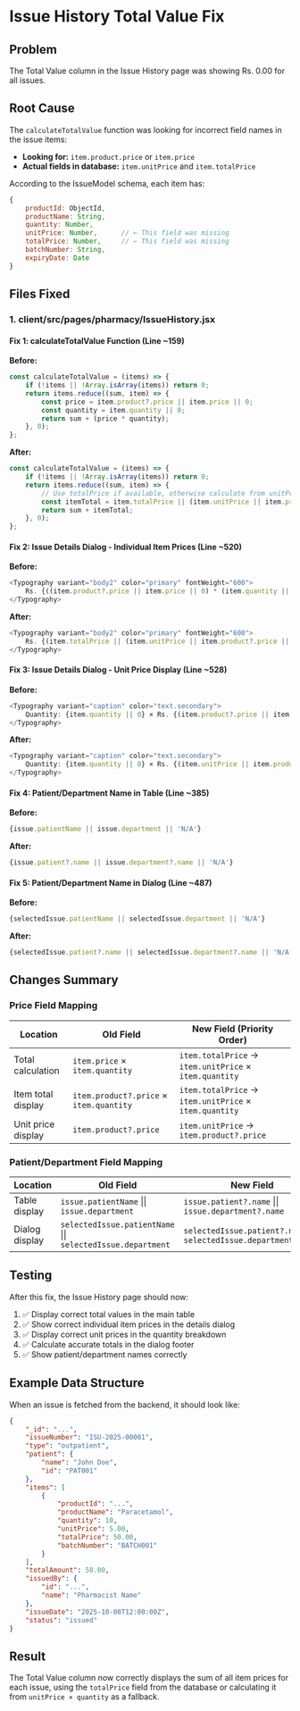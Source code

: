 # Issue History Total Value Fix

## Problem
The Total Value column in the Issue History page was showing Rs. 0.00 for all issues.

## Root Cause
The `calculateTotalValue` function was looking for incorrect field names in the issue items:
- **Looking for:** `item.product.price` or `item.price`
- **Actual fields in database:** `item.unitPrice` and `item.totalPrice`

According to the IssueModel schema, each item has:
```javascript
{
    productId: ObjectId,
    productName: String,
    quantity: Number,
    unitPrice: Number,      // ← This field was missing
    totalPrice: Number,     // ← This field was missing
    batchNumber: String,
    expiryDate: Date
}
```

## Files Fixed

### 1. client/src/pages/pharmacy/IssueHistory.jsx

#### Fix 1: calculateTotalValue Function (Line ~159)
**Before:**
```javascript
const calculateTotalValue = (items) => {
    if (!items || !Array.isArray(items)) return 0;
    return items.reduce((sum, item) => {
        const price = item.product?.price || item.price || 0;
        const quantity = item.quantity || 0;
        return sum + (price * quantity);
    }, 0);
};
```

**After:**
```javascript
const calculateTotalValue = (items) => {
    if (!items || !Array.isArray(items)) return 0;
    return items.reduce((sum, item) => {
        // Use totalPrice if available, otherwise calculate from unitPrice * quantity
        const itemTotal = item.totalPrice || (item.unitPrice || item.product?.price || item.price || 0) * (item.quantity || 0);
        return sum + itemTotal;
    }, 0);
};
```

#### Fix 2: Issue Details Dialog - Individual Item Prices (Line ~520)
**Before:**
```javascript
<Typography variant="body2" color="primary" fontWeight="600">
    Rs. {((item.product?.price || item.price || 0) * (item.quantity || 0)).toFixed(2)}
</Typography>
```

**After:**
```javascript
<Typography variant="body2" color="primary" fontWeight="600">
    Rs. {(item.totalPrice || (item.unitPrice || item.product?.price || item.price || 0) * (item.quantity || 0)).toFixed(2)}
</Typography>
```

#### Fix 3: Issue Details Dialog - Unit Price Display (Line ~528)
**Before:**
```javascript
<Typography variant="caption" color="text.secondary">
    Quantity: {item.quantity || 0} × Rs. {(item.product?.price || item.price || 0).toFixed(2)}
</Typography>
```

**After:**
```javascript
<Typography variant="caption" color="text.secondary">
    Quantity: {item.quantity || 0} × Rs. {(item.unitPrice || item.product?.price || item.price || 0).toFixed(2)}
</Typography>
```

#### Fix 4: Patient/Department Name in Table (Line ~385)
**Before:**
```javascript
{issue.patientName || issue.department || 'N/A'}
```

**After:**
```javascript
{issue.patient?.name || issue.department?.name || 'N/A'}
```

#### Fix 5: Patient/Department Name in Dialog (Line ~487)
**Before:**
```javascript
{selectedIssue.patientName || selectedIssue.department || 'N/A'}
```

**After:**
```javascript
{selectedIssue.patient?.name || selectedIssue.department?.name || 'N/A'}
```

## Changes Summary

### Price Field Mapping
| Location | Old Field | New Field (Priority Order) |
|----------|-----------|---------------------------|
| Total calculation | `item.price` × `item.quantity` | `item.totalPrice` → `item.unitPrice` × `item.quantity` |
| Item total display | `item.product?.price` × `item.quantity` | `item.totalPrice` → `item.unitPrice` × `item.quantity` |
| Unit price display | `item.product?.price` | `item.unitPrice` → `item.product?.price` |

### Patient/Department Field Mapping
| Location | Old Field | New Field |
|----------|-----------|-----------|
| Table display | `issue.patientName` \|\| `issue.department` | `issue.patient?.name` \|\| `issue.department?.name` |
| Dialog display | `selectedIssue.patientName` \|\| `selectedIssue.department` | `selectedIssue.patient?.name` \|\| `selectedIssue.department?.name` |

## Testing

After this fix, the Issue History page should now:
1. ✅ Display correct total values in the main table
2. ✅ Show correct individual item prices in the details dialog
3. ✅ Display correct unit prices in the quantity breakdown
4. ✅ Calculate accurate totals in the dialog footer
5. ✅ Show patient/department names correctly

## Example Data Structure

When an issue is fetched from the backend, it should look like:
```json
{
    "_id": "...",
    "issueNumber": "ISU-2025-00001",
    "type": "outpatient",
    "patient": {
        "name": "John Doe",
        "id": "PAT001"
    },
    "items": [
        {
            "productId": "...",
            "productName": "Paracetamol",
            "quantity": 10,
            "unitPrice": 5.00,
            "totalPrice": 50.00,
            "batchNumber": "BATCH001"
        }
    ],
    "totalAmount": 50.00,
    "issuedBy": {
        "id": "...",
        "name": "Pharmacist Name"
    },
    "issueDate": "2025-10-08T12:00:00Z",
    "status": "issued"
}
```

## Result

The Total Value column now correctly displays the sum of all item prices for each issue, using the `totalPrice` field from the database or calculating it from `unitPrice × quantity` as a fallback.
